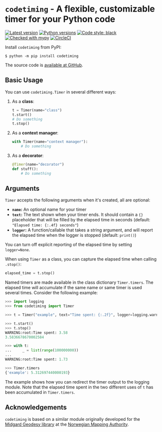 # `codetiming` - A flexible, customizable timer for your Python code

[![Latest version](https://img.shields.io/pypi/v/codetiming.svg)](https://pypi.org/project/codetiming/)
[![Python versions](https://img.shields.io/pypi/pyversions/codetiming.svg)](https://pypi.org/project/codetiming/)
[![Code style: black](https://img.shields.io/badge/code%20style-black-000000.svg)](https://github.com/psf/black)
[![Checked with mypy](http://www.mypy-lang.org/static/mypy_badge.svg)](http://mypy-lang.org/)
[![CircleCI](https://circleci.com/gh/realpython/codetiming.svg?style=shield)](https://circleci.com/gh/realpython/codetiming)

Install `codetiming` from PyPI:

```
$ python -m pip install codetiming
```

The source code is [available at GitHub](https://github.com/realpython/codetiming).


## Basic Usage

You can use `codetiming.Timer` in several different ways:

1. As a **class**:

    ```python
    t = Timer(name="class")
    t.start()
    # Do something
    t.stop()
    ```

2. As a **context manager**:

    ```python
    with Timer(name="context manager"):
        # Do something
    ```

3. As a **decorator**:

    ```python
    @Timer(name="decorator")
    def stuff():
        # Do something
    ```


## Arguments

`Timer` accepts the following arguments when it's created, all are optional:

- **`name`:** An optional name for your timer
- **`text`:** The text shown when your timer ends. It should contain a `{}` placeholder that will be filled by the elapsed time in seconds (default: `"Elapsed time: {:.4f} seconds"`)
- **`logger`:** A function/callable that takes a string argument, and will report the elapsed time when the logger is stopped (default: `print()`)

You can turn off explicit reporting of the elapsed time by setting `logger=None`.

When using `Timer` as a class, you can capture the elapsed time when calling `.stop()`:

```python
elapsed_time = t.stop()
```

Named timers are made available in the class dictionary `Timer.timers`. The elapsed time will accumulate if the same name or same timer is used several times. Consider the following example:

```python
>>> import logging
>>> from codetiming import Timer

>>> t = Timer("example", text="Time spent: {:.2f}", logger=logging.warning)

>>> t.start()
>>> t.stop()
WARNING:root:Time spent: 3.58
3.5836678670002584

>>> with t:
...     _ = list(range(100000000))
... 
WARNING:root:Time spent: 1.73

>>> Timer.timers
{'example': 5.312697440000193}
```

The example shows how you can redirect the timer output to the logging module. Note that the elapsed time spent in the two different uses of `t` has been accumulated in `Timer.timers`.


## Acknowledgements

`codetiming` is based on a similar module originally developed for the [Midgard Geodesy library](https://kartverket.github.io/midgard/) at the [Norwegian Mapping Authority](https://www.kartverket.no/en/).